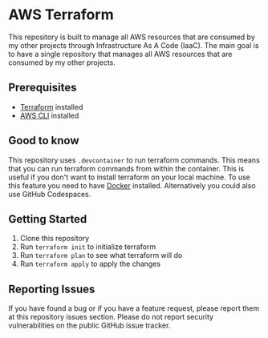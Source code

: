 # AWS Terraform

This repository is built to manage all AWS resources that are consumed by my other projects through Infrastructure As A Code (IaaC). The main goal is to have a single repository that manages all AWS resources that are consumed by my other projects.

## Prerequisites

- [Terraform](https://www.terraform.io/downloads.html) installed
- [AWS CLI](https://docs.aws.amazon.com/cli/latest/userguide/cli-chap-install.html) installed

## Good to know

This repository uses `.devcontainer` to run terraform commands. This means that you can run terraform commands from within the container. This is useful if you don't want to install terraform on your local machine. To use this feature you need to have [Docker](https://www.docker.com/products/docker-desktop) installed. Alternatively you could also use GitHub Codespaces.

## Getting Started

1. Clone this repository
2. Run `terraform init` to initialize terraform
3. Run `terraform plan` to see what terraform will do
4. Run `terraform apply` to apply the changes


## Reporting Issues

If you have found a bug or if you have a feature request, please report them at this repository issues section. Please do not report security vulnerabilities on the public GitHub issue tracker.

<!-- BEGIN_TF_DOCS -->


<!-- END_TF_DOCS -->
